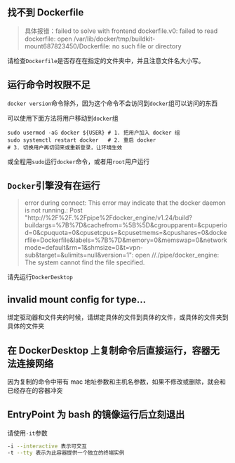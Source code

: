 
<p id="69CmHXXmzobNt1VXTK8EUp">

## 找不到 Dockerfile

</p>

<p id="tsPkEKJ8E7w3zUfYNKdoQ">

> 具体报错：failed to solve with frontend dockerfile.v0: failed to read dockerfile: open /var/lib/docker/tmp/buildkit-mount687823450/Dockerfile: no such file or directory

</p>

<p id="mifvRNw9WWj4tyt34K4eu5">

请检查`Dockerfile`是否存在在指定的文件夹中，并且注意文件名大小写。

</p>

<p id="3bPpBGyxroHqYLvpySggSs">

## 运行命令时权限不足

</p>

<p id="3AH8LGTBCBmTYKNCpTc6yJ">

`docker version`命令除外，因为这个命令不会访问到`docker`组可以访问的东西

</p>

<p id="iGwd5aW2krm2z5voynK6AK">

可以使用下面方法将用户移动到`docker`组

</p>

<p id="2deAPNvEqV1tK618DhzbrC">

```plaintext
sudo usermod -aG docker ${USER} # 1. 把用户加入 docker 组
sudo systemctl restart docker   # 2. 重启 docker
# 3. 切换用户再切回来或重新登录，让环境生效
```


</p>

<p id="ecae19CRqotrXVaqpo7Rwy">

或全程用`sudo`运行`docker`命令，或者用`root`用户运行

</p>

<p id="pRxdSe45mt1FncY5gDAW7s">

## `Docker`引擎没有在运行

</p>

<p id="q4pVEQpeWj6WCjV9pwX9zR">

> error during connect: This error may indicate that the docker daemon is not running.: Post "http://%2F%2F.%2Fpipe%2Fdocker_engine/v1.24/build?buildargs=%7B%7D&cachefrom=%5B%5D&cgroupparent=&cpuperiod=0&cpuquota=0&cpusetcpus=&cpusetmems=&cpushares=0&dockerfile=Dockerfile&labels=%7B%7D&memory=0&memswap=0&networkmode=default&rm=1&shmsize=0&t=vpn-sub&target=&ulimits=null&version=1": open //./pipe/docker_engine: The system cannot find the file specified.

</p>

<p id="tPQSfKr5Ze3ECqjUJbL2Bj">

请先运行`DockerDesktop`

</p>

<p id="5DGBTMxGtyXbfcDKJjDQ8z">

## invalid mount config for type...

</p>

<p id="6VChwggSHbYfeumc1yJur3">

绑定驱动器和文件夹的时候，请绑定具体的文件到具体的文件，或具体的文件夹到具体的文件夹

</p>

<p id="4c1GQeDChvGg66UujyN4so">

## 在 DockerDesktop 上复制命令后直接运行，容器无法连接网络

</p>

<p id="fQHbXDCwPyWyMmzpXcNjEW">

因为复制的命令中带有 mac 地址参数和主机名参数，如果不修改或删除，就会和已经存在的容器冲突

</p>

<p id="9byP6ukL2PLzDTqzXrhhMB">

## EntryPoint 为 bash 的镜像运行后立刻退出

</p>

<p id="mnhYRY5uejPzvsAuBJpMrf">

请使用`-it`参数

</p>

<p id="fg8MWULipYNaLtyUhfXD4v">

```Bash
-i --interactive 表示可交互
-t --tty 表示为此容器提供一个独立的终端实例
```


</p>

<p id="9oMtfVJSLdhAwfddMRrSFo">



</p>

<p id="wcXdDZ8npm7eMHJSE6TXA9">



</p>
